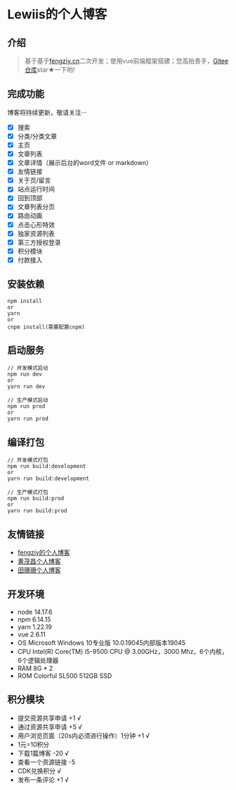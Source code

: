 # Lewiis的个人博客

## 介绍

>基于基于[fengziy.cn](https://fengziy.cn)二次开发；使用vue前端框架搭建；您高抬贵手，[Gitee仓库](https://gitee.com/lewiis/lewiis)star★一下哟!

## 完成功能

博客将持续更新，敬请关注···

- [x] 搜索
- [x] 分类/分类文章
- [x] 主页
- [x] 文章列表
- [x] 文章详情（展示后台的word文件 or markdown）
- [x] 友情链接
- [x] 关于页/留言
- [x] 站点运行时间
- [x] 回到顶部
- [x] 文章列表分页
- [x] 路由动画
- [x] 点击心形特效
- [x] 独家资源列表
- [x] 第三方授权登录
- [x] 积分模块
- [x] 付款接入

## 安装依赖

```
npm install
or
yarn
or
cnpm install(需要配置cnpm)
```

## 启动服务

```
// 开发模式启动
npm run dev
or
yarn run dev

// 生产模式启动
npm run prod
or
yarn run prod
```

## 编译打包

```
// 开发模式打包
npm run build:development
or
yarn run build:development

// 生产模式打包
npm run build:prod
or
yarn run build:prod
```

## 友情链接

- [fengziy的个人博客](https://www.fengziy.cn/)
- [黄茂昌个人博客](https://www.hmchang.com/)
- [田珊珊个人博客](http://www.tianshan277.com/)

## 开发环境

- node 14.17.6
- npm 6.14.15
- yarn 1.22.19
- vue 2.6.11
- OS Microsoft Windows 10专业版 10.0.19045内部版本19045
- CPU Intel(R) Core(TM) i5-9500 CPU @ 3.00GHz，3000 Mhz，6个内核，6个逻辑处理器
- RAM 8G * 2
- ROM Colorful SL500 512GB SSD

## 积分模块

- 提交资源共享申请 +1  √
- 通过资源共享申请 +5  √
- 用户浏览页面（20s内必须进行操作）1分钟 +1  √
- 1元=10积分
- 下载1篇博客 -20 √
- 查看一个资源链接 -5
- CDK兑换积分 √
- 发布一条评论 +1  √
